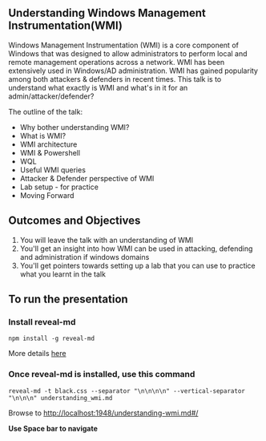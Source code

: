 ## Understanding Windows Management Instrumentation(WMI)

Windows Management Instrumentation (WMI) is a core component of Windows that was designed to allow administrators to perform local and remote management operations across a network. WMI has been extensively used in Windows/AD administration. WMI has gained popularity among both attackers & defenders in recent times. This talk is to understand what exactly is WMI and what's in it for an admin/attacker/defender?

The outline of the talk:

- Why bother understanding WMI?
- What is WMI?
- WMI architecture
- WMI & Powershell
- WQL
- Useful WMI queries
- Attacker & Defender perspective of WMI
- Lab setup - for practice
- Moving Forward

## Outcomes and Objectives
1. You will leave the talk with an understanding of WMI
2. You'll get an insight into how WMI can be used in attacking, defending and administration if windows domains
3. You'll get pointers towards setting up a lab that you can use to practice what you learnt in the talk


## To run the presentation

### Install reveal-md
	npm install -g reveal-md

More details [here](https://github.com/webpro/reveal-md)

### Once reveal-md is installed, use this command

    reveal-md -t black.css --separator "\n\n\n\n" --vertical-separator "\n\n\n" understanding_wmi.md

Browse to  [http://localhost:1948/understanding-wmi.md#/](http://localhost:1948/understanding-wmi.md#/)

**Use Space bar to navigate**

